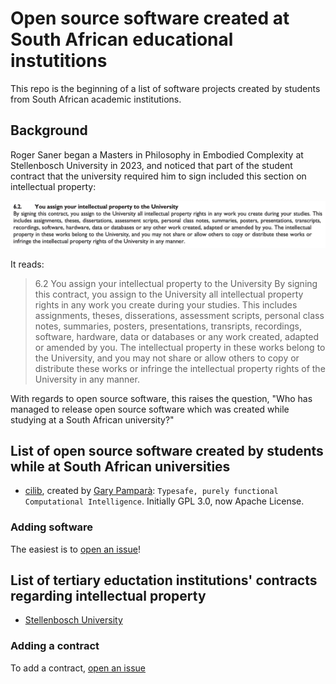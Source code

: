# Open source software created at South African educational instutitions

This repo is the beginning of a list of software projects created by students from South African academic institutions.

## Background

Roger Saner began a Masters in Philosophy in Embodied Complexity at Stellenbosch University in 2023, and noticed that part of the student contract that the university required him to sign included this section on intellectual property:

![Stellenbosch University Student Contract clause on Intellectual Property, 2023](contracts/stellenbosch-university-student-contract-intellectual-property-2023.png)

It reads:

> 6.2 You assign your intellectual property to the University
> By signing this contract, you assign to the University all intellectual property rights in any work you create during your studies. This includes assignments, theses, disserations, assessment scripts, personal class notes, summaries, posters, presentations, transripts, recordings, software, hardware, data or databases or any work created, adapted or amended by you. The intellectual property in these works belong to the University, and you may not share or allow others to copy or distribute these works or infringe the intellectual property rights of the University in any manner.

With regards to open source software, this raises the question, "Who has managed to release open source software which was created while studying at a South African university?"

## List of open source software created by students while at South African universities

* [cilib](software/cilib.md), created by [Gary Pamparà](https://github.com/gpampara): `Typesafe, purely functional Computational Intelligence`. Initially GPL 3.0, now Apache License.

### Adding software

The easiest is to [open an issue](https://github.com/BurningDog/sa-academic-software/issues/new?assignees=&labels=&template=open-source-software.md&title=%5BSoftware%5D+)!

## List of tertiary eductation institutions' contracts regarding intellectual property

* [Stellenbosch University](contracts/stellenbosch-university.md)

### Adding a contract

To add a contract, [open an issue](https://github.com/BurningDog/sa-academic-software/issues/new?assignees=&labels=&template=university-contract-regarding-intellectual-property.md&title=%5BContract%5D+)